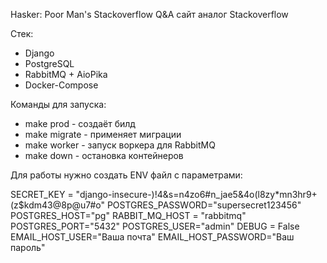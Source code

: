 Hasker: Poor Man's Stackoverflow
Q&A сайт аналог Stackoverflow

Стек:
 - Django 
 - PostgreSQL
 - RabbitMQ + AioPika
 - Docker-Compose

Команды для запуска:
 - make prod - создаёт билд
 - make migrate - применяет миграции
 - make worker - запуск воркера для RabbitMQ
 - make down - остановка контейнеров

Для работы нужно создать ENV файл с параметрами:

SECRET_KEY = "django-insecure-)!4&s=n4zo6#n_jae5&4o(l8zy*mn3hr9+(z$kdm43@8p@u7#o"
POSTGRES_PASSWORD="supersecret123456"
POSTGRES_HOST="pg"
RABBIT_MQ_HOST = "rabbitmq"
POSTGRES_PORT="5432"
POSTGRES_USER="admin"
DEBUG = False
EMAIL_HOST_USER="Ваша почта"
EMAIL_HOST_PASSWORD="Ваш пароль"